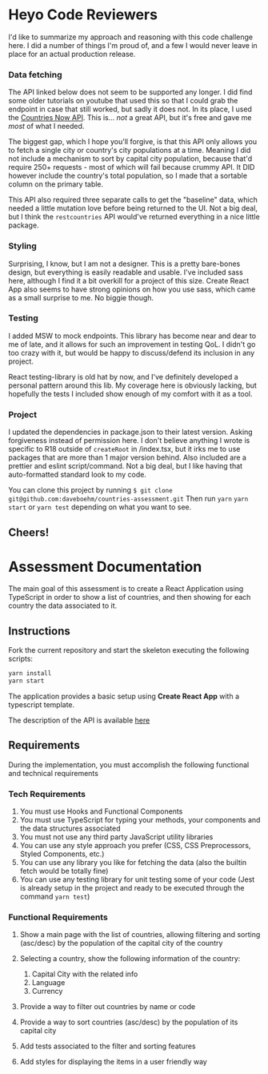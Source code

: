 # Heyo Code Reviewers

I'd like to summarize my approach and reasoning with this code challenge here. I did a number of things I'm proud of, 
and a few I would never leave in place for an actual production release.

### Data fetching
The API linked below does not seem to be supported any longer. I did find some older tutorials on youtube that used 
this so that I could grab the endpoint in case that still worked, but sadly it does not. In its place, I used the
[Countries Now API](https://countriesnow.space/). This is... _not_ a great API, but it's free and gave me _most_ of 
what I needed. 

The biggest gap, which I hope you'll forgive, is that this API only allows you to fetch a single city or 
country's city populations at a time. Meaning I did not include a mechanism to sort by capital city population, because 
that'd require 250+ requests - most of which will fail because crummy API. It DID however include the country's total
population, so I made that a sortable column on the primary table.

This API also required three separate calls to get the "baseline" data, which needed a little mutation love before being
returned to the UI. Not a big deal, but I think the `restcountries` API would've returned everything in a nice little 
package. 

### Styling
Surprising, I know, but I am not a designer. This is a pretty bare-bones design, but everything is easily readable and 
usable. I've included sass here, although I find it a bit overkill for a project of this size. Create React App also 
seems to have strong opinions on how you use sass, which came as a small surprise to me. No biggie though. 

### Testing
I added MSW to mock endpoints. This library has become near and dear to me of late, and it allows for such an 
improvement in testing QoL. I didn't go too crazy with it, but would be happy to discuss/defend its inclusion in any 
project.

React testing-library is old hat by now, and I've definitely developed a personal pattern around this lib. My coverage
here is obviously lacking, but hopefully the tests I included show enough of my comfort with it as a tool.

### Project
I updated the dependencies in package.json to their latest version. Asking forgiveness instead of permission here. 
I don't believe anything I wrote is specific to R18 outside of `createRoot` in /index.tsx, but it irks me to use 
packages that are more than 1 major version behind. Also included are a prettier and eslint script/command. Not a big 
deal, but I like having that auto-formatted standard look to my code.

You can clone this project by running `$ git clone git@github.com:daveboehm/countries-assessment.git`
Then run 
`yarn`
`yarn start` or `yarn test` depending on what you want to see.

## Cheers!

# Assessment Documentation

The main goal of this assessment is to create a React Application using TypeScript in order to show a list of countries, and then showing for each country the data associated to it.  

## Instructions

Fork the current repository and start the skeleton executing the following scripts:

```s
yarn install
yarn start 
```

The application provides a basic setup using **Create React App** with a typescript template. 

The description of the API is available [here](https://restcountries.eu/?ref=public-apis)

## Requirements

During the implementation, you must accomplish the following functional and technical requirements

### Tech Requirements

1. You must use Hooks and Functional Components
2. You must use TypeScript for typing your methods, your components and the data structures associated
3. You must not use any third party JavaScript utility libraries
4. You can use any style approach you prefer (CSS, CSS Preprocessors, Styled Components, etc.)
5. You can use any library you like for fetching the data (also the builtin fetch would be totally fine)
6. You can use any testing library for unit testing some of your code (Jest is already setup in the project and ready to be executed through the command `yarn test`)

### Functional Requirements

1. Show a main page with the list of countries, allowing filtering and sorting (asc/desc) by the population of the capital city of the country 
   
2. Selecting a country, show the following information of the country:
   1. Capital City with the related info
   2. Language
   3. Currency

3. Provide a way to filter out countries by name or code
   
4. Provide a way to sort countries (asc/desc) by the population of its capital city 
   
5.  Add tests associated to the filter and sorting features
   
6.  Add styles for displaying the items in a user friendly way
